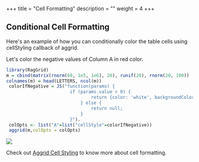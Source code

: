 +++
title = "Cell Formatting"
description = ""
weight = 4
+++

## Conditional Cell Formatting

Here's an example of how you can conditionally color the table cells using cellStyling callback of aggrid. 

Let's color the negative values of Column A in red color.

```r
library(RagGrid)
m = cbind(matrix(rnorm(60, 1e5, 1e6), 20), runif(20), rnorm(20, 100))
colnames(m) = head(LETTERS, ncol(m))
 colorIfNegative = JS("function(params) {
                        if (params.value < 0) {
                                return {color: 'white', backgroundColor: 'red'};
                            } else {
                                return null;
                            }
                        }").
 colOpts <- list("A"=list("cellStyle"=colorIfNegative))
 aggrid(m,colOpts = colOpts)

```
![](/assets/cell-formatting.png)

Check out [Aggrid Cell Styling](https://www.ag-grid.com/javascript-grid-cell-styling/) to know more about cell formatting.
